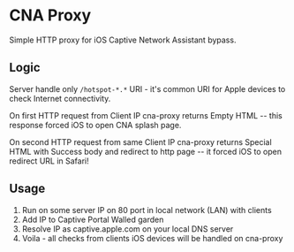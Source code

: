 # CNA Proxy 

Simple HTTP proxy for iOS Captive Network Assistant bypass.

## Logic

Server handle only `/hotspot-*.*` URI - it's common URI for Apple devices to check Internet connectivity.

On first HTTP request from Client IP cna-proxy returns Empty HTML -- this response forced iOS to open CNA splash page.

On second HTTP request from same Client IP cna-proxy returns Special HTML with Success body and redirect to http page -- it forced iOS to open redirect URL in Safari!

## Usage

1. Run on some server IP on 80 port in local network (LAN) with clients
2. Add IP to Captive Portal Walled garden
3. Resolve IP as captive.apple.com on your local DNS server
4. Voila - all checks from clients iOS devices will be handled on cna-proxy
